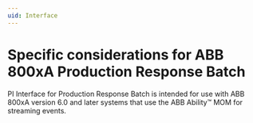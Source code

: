 ```yaml
---
uid: Interface
---
```


# Specific considerations for ABB 800xA Production Response Batch

PI Interface for Production Response Batch is intended for use with ABB 800xA version 6.0 and later systems that use the ABB Ability&trade; MOM for streaming events.

